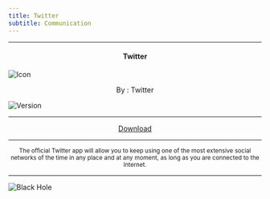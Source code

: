 ```yaml
---
title: Twitter
subtitle: Communication
---
```

---

<h4> <p align="center"> Twitter </p> </h4>

![Icon](https://rb.gy/b28on7)

<p align="center"> By : Twitter </p>

![Version](https://rb.gy/g6p8j0)

---

<p align ="center">
<a href="https://rb.gy/jkq0qh" class="btn btn-outline-success"> Download </a>
</p>

---

<p align="center"> <sub>
The official Twitter app will allow you to keep using one of the most extensive social networks of the time in any place and at any moment, as long as you are connected to the Internet.
</sub> </p>

---

![Black Hole](https://rb.gy/z0dyyw)

